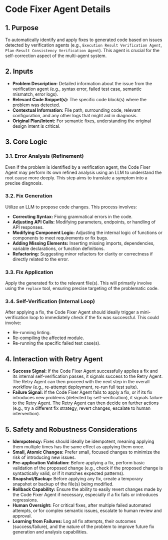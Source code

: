 # Code Fixer Agent Details

## 1. Purpose

To automatically identify and apply fixes to generated code based on issues detected by verification agents (e.g., `Execution Result Verification Agent`, `Plan-Result Consistency Verification Agent`). This agent is crucial for the self-correction aspect of the multi-agent system.

## 2. Inputs

- **Problem Description:** Detailed information about the issue from the verification agent (e.g., syntax error, failed test case, semantic mismatch, error logs).
- **Relevant Code Snippet(s):** The specific code block(s) where the problem was detected.
- **Contextual Information:** File path, surrounding code, relevant configuration, and any other logs that might aid in diagnosis.
- **Original Plan/Intent:** For semantic fixes, understanding the original design intent is critical.

## 3. Core Logic

### 3.1. Error Analysis (Refinement)

Even if the problem is identified by a verification agent, the Code Fixer Agent may perform its own refined analysis using an LLM to understand the root cause more deeply. This step aims to translate a symptom into a precise diagnosis.

### 3.2. Fix Generation

Utilize an LLM to propose code changes. This process involves:

- **Correcting Syntax:** Fixing grammatical errors in the code.
- **Adjusting API Calls:** Modifying parameters, endpoints, or handling of API responses.
- **Modifying Component Logic:** Adjusting the internal logic of functions or components to meet requirements or fix bugs.
- **Adding Missing Elements:** Inserting missing imports, dependencies, variable declarations, or function definitions.
- **Refactoring:** Suggesting minor refactors for clarity or correctness if directly related to the error.

### 3.3. Fix Application

Apply the generated fix to the relevant file(s). This will primarily involve using the `replace` tool, ensuring precise targeting of the problematic code.

### 3.4. Self-Verification (Internal Loop)

After applying a fix, the Code Fixer Agent should ideally trigger a mini-verification loop to immediately check if the fix was successful. This could involve:

- Re-running linting.
- Re-compiling the affected module.
- Re-running the specific failed test case(s).

## 4. Interaction with Retry Agent

- **Success Signal:** If the Code Fixer Agent successfully applies a fix and its internal self-verification passes, it signals success to the Retry Agent. The Retry Agent can then proceed with the next step in the overall workflow (e.g., re-attempt deployment, re-run full test suite).
- **Failure Signal:** If the Code Fixer Agent fails to apply a fix, or if its fix introduces new problems (detected by self-verification), it signals failure to the Retry Agent. The Retry Agent can then decide on further actions (e.g., try a different fix strategy, revert changes, escalate to human intervention).

## 5. Safety and Robustness Considerations

- **Idempotency:** Fixes should ideally be idempotent, meaning applying them multiple times has the same effect as applying them once.
- **Small, Atomic Changes:** Prefer small, focused changes to minimize the risk of introducing new issues.
- **Pre-application Validation:** Before applying a fix, perform basic validation of the proposed change (e.g., check if the proposed change is syntactically valid, or if it matches expected patterns).
- **Snapshot/Backup:** Before applying any fix, create a temporary snapshot or backup of the file(s) being modified.
- **Rollback Capability:** Ensure the ability to easily revert changes made by the Code Fixer Agent if necessary, especially if a fix fails or introduces regressions.
- **Human Oversight:** For critical fixes, after multiple failed automated attempts, or for complex semantic issues, escalate to human review and approval.
- **Learning from Failures:** Log all fix attempts, their outcomes (success/failure), and the nature of the problem to improve future fix generation and analysis capabilities.
